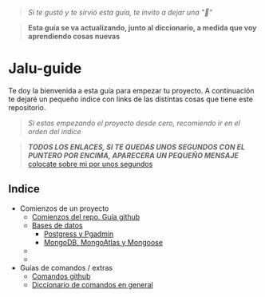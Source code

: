 <!-- Aqui va foto de guia -->
>_Si te gustó y te sirvió esta guía, te invito a dejar una "🌟"_  

>__Esta guía se va actualizando, junto al diccionario, a medida que voy aprendiendo cosas nuevas__

# Jalu-guide

Te doy la bienvenida a esta guía para empezar tu proyecto. A continuación te dejaré un pequeño indice con links de las distintas cosas que tiene este repositorio.  

>_Si estas empezando el proyecto desde cero, recomiendo ir en el orden del indice_

>***TODOS LOS ENLACES, SI TE QUEDAS UNOS SEGUNDOS CON EL PUNTERO POR ENCIMA, APARECERA UN PEQUEÑO MENSAJE*** [colocate sobre mi por unos segundos](./README.md 'este enlace te lleva a este mismo archivo')

## __Indice__

- Comienzos de un proyecto
  - [Comienzos del repo. Guía github](./github/README.md "Comenzar un repo y no morir en el intento")
  - [Bases de datos](./dataBase "Bases de datos")
    - [Postgress y Pgadmin](./postgresql/README.md "relacionales?")
    - [MongoDB, MongoAtlas y Mongoose](./mongodb/README.md "no relacionales?") 
  - 
  - 
- Guías de comandos / extras  
  - [Comandos github](./comandos/github-commands.md 'La famosa bibila de comandos para trabajar y no matarse entre el grupo')
  - [Diccionario de comandos en general](./comandos/diccionario.md 'Acá están todos los comandos que conozco y me fueron utiles')